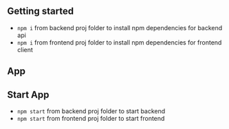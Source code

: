 ## Getting started
* `npm i` from backend proj folder to install npm dependencies for backend api
* `npm i` from frontend proj folder to install npm dependencies for frontend client

## App

## Start App 
* `npm start`  from backend proj folder to start backend
* `npm start`  from frontend proj folder to start frontend